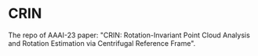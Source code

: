 # CRIN
The repo of AAAI-23 paper: "CRIN: Rotation-Invariant Point Cloud Analysis and Rotation Estimation via Centrifugal Reference Frame".
